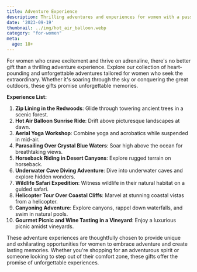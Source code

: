 ```yaml
---
title: Adventure Experience
description: Thrilling adventures and experiences for women with a passion for adrenaline.
date: '2023-09-19'
thumbnail: ../img/hot_air_balloon.webp
category: "for-women"
meta:
  age: 18+
---
```

For women who crave excitement and thrive on adrenaline, there's no better gift than a thrilling adventure experience. Explore our collection of heart-pounding and unforgettable adventures tailored for women who seek the extraordinary. Whether it's soaring through the sky or conquering the great outdoors, these gifts promise unforgettable memories.

**Experience List:**
1. **Zip Lining in the Redwoods**: Glide through towering ancient trees in a scenic forest.
2. **Hot Air Balloon Sunrise Ride**: Drift above picturesque landscapes at dawn.
3. **Aerial Yoga Workshop**: Combine yoga and acrobatics while suspended in mid-air.
4. **Parasailing Over Crystal Blue Waters**: Soar high above the ocean for breathtaking views.
5. **Horseback Riding in Desert Canyons**: Explore rugged terrain on horseback.
6. **Underwater Cave Diving Adventure**: Dive into underwater caves and explore hidden wonders.
7. **Wildlife Safari Expedition**: Witness wildlife in their natural habitat on a guided safari.
8. **Helicopter Tour Over Coastal Cliffs**: Marvel at stunning coastal vistas from a helicopter.
9. **Canyoning Adventure**: Explore canyons, rappel down waterfalls, and swim in natural pools.
10. **Gourmet Picnic and Wine Tasting in a Vineyard**: Enjoy a luxurious picnic amidst vineyards.

These adventure experiences are thoughtfully chosen to provide unique and exhilarating opportunities for women to embrace adventure and create lasting memories. Whether you're shopping for an adventurous spirit or someone looking to step out of their comfort zone, these gifts offer the promise of unforgettable experiences.
